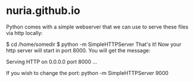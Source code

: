 nuria.github.io
===============

Python comes with a simple webserver that we can use to serve these files via http locally:

$ cd /home/somedir
$ python -m SimpleHTTPServer
That's it! Now your http server will start in port 8000. You will get the message:

Serving HTTP on 0.0.0.0 port 8000 ...

If you wish to change the port: 
python -m SimpleHTTPServer 9000

